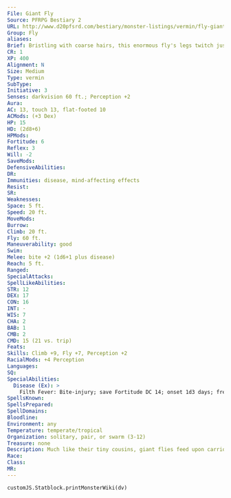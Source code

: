 ```yaml
---
File: Giant Fly
Source: PFRPG Bestiary 2
URL: http://www.d20pfsrd.com/bestiary/monster-listings/vermin/fly-giant
Group: Fly
aliases: 
Brief: Bristling with coarse hairs, this enormous fly's legs twitch just before it launches into the air on buzzing wings.
CR: 1
XP: 400
Alignment: N
Size: Medium
Type: vermin
SubType: 
Initiative: 3
Senses: darkvision 60 ft.; Perception +2
Aura: 
AC: 13, touch 13, flat-footed 10
ACMods: (+3 Dex)
HP: 15
HD: (2d8+6)
HPMods: 
Fortitude: 6
Reflex: 3
Will: -2
SaveMods: 
DefensiveAbilities: 
DR: 
Immunities: disease, mind-affecting effects
Resist: 
SR: 
Weaknesses: 
Space: 5 ft.
Speed: 20 ft.
MoveMods: 
Burrow: 
Climb: 20 ft.
Fly: 60 ft.
Maneuverability: good
Swim: 
Melee: bite +2 (1d6+1 plus disease)
Reach: 5 ft.
Ranged: 
SpecialAttacks: 
SpellLikeAbilities: 
STR: 12
DEX: 17
CON: 16
INT: -
WIS: 7
CHA: 2
BAB: 1
CMB: 2
CMD: 15 (21 vs. trip)
Feats: 
Skills: Climb +9, Fly +7, Perception +2
RacialMods: +4 Perception
Languages: 
SQ: 
SpecialAbilities:
  Disease (Ex): >
    Filth Fever: Bite-injury; save Fortitude DC 14; onset 1d3 days; frequency 1/day; effect 1d3 Dex damage and 1d3 Con damage; cure 2 consecutive saves. Some flies might carry other diseases, at the GM's discretion. The save DC is Constitution-based.
SpellsKnown: 
SpellsPrepared: 
SpellDomains: 
Bloodline: 
Environment: any
Temperature: temperate/tropical
Organization: solitary, pair, or swarm (3-12)
Treasure: none
Description: Much like their tiny cousins, giant flies feed upon carrion.  Wholly monstrous, these disgusting creatures have been known to sometimes attack still-living foes, particularly when they are hungry or living creatures disturb their meals. Some species of giant fly bear their larva live, ejecting piles of undulating giant maggots from their engorged abdomens rather than laying eggs in decaying corpses.
Race: 
Class: 
MR: 
---
```

```dataviewjs
customJS.Statblock.printMonsterWiki(dv)
```
